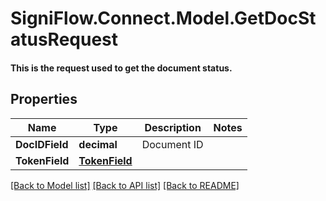 # SigniFlow.Connect.Model.GetDocStatusRequest
#### This is the request used to get the document status.

## Properties

Name | Type | Description | Notes
------------ | ------------- | ------------- | -------------
**DocIDField** | **decimal** | Document ID | 
**TokenField** | [**TokenField**](TokenField.md) |  | 

[[Back to Model list]](../README.md#documentation-for-models) [[Back to API list]](../README.md#documentation-for-api-endpoints) [[Back to README]](../README.md)

